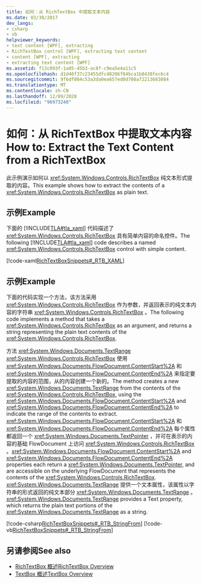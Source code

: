 ```yaml
---
title: 如何：从 RichTextBox 中提取文本内容
ms.date: 03/30/2017
dev_langs:
- csharp
- vb
helpviewer_keywords:
- text content [WPF], extracting
- RichTextBox control [WPF], extracting text content
- content [WPF], extracting
- extracting text content [WPF]
ms.assetid: f13c093f-1a05-45b3-ac8f-c9ea5e4a11c5
ms.openlocfilehash: d1d40f37c23455dfc48206f84bca1b8438fec6c4
ms.sourcegitcommit: 9f6df084c53a3da0ea657ed0d708a72213683084
ms.translationtype: MT
ms.contentlocale: zh-CN
ms.lasthandoff: 12/09/2020
ms.locfileid: "96973240"
---
```

# <a name="how-to-extract-the-text-content-from-a-richtextbox"></a><span data-ttu-id="2dddc-102">如何：从 RichTextBox 中提取文本内容</span><span class="sxs-lookup"><span data-stu-id="2dddc-102">How to: Extract the Text Content from a RichTextBox</span></span>
<span data-ttu-id="2dddc-103">此示例演示如何以 <xref:System.Windows.Controls.RichTextBox> 纯文本形式提取的内容。</span><span class="sxs-lookup"><span data-stu-id="2dddc-103">This example shows how to extract the contents of a <xref:System.Windows.Controls.RichTextBox> as plain text.</span></span>  
  
## <a name="example"></a><span data-ttu-id="2dddc-104">示例</span><span class="sxs-lookup"><span data-stu-id="2dddc-104">Example</span></span>  
 <span data-ttu-id="2dddc-105">下面的 [!INCLUDE[TLA#tla_xaml](../../../includes/tlasharptla-xaml-md.md)] 代码描述了 <xref:System.Windows.Controls.RichTextBox> 具有简单内容的命名控件。</span><span class="sxs-lookup"><span data-stu-id="2dddc-105">The following [!INCLUDE[TLA#tla_xaml](../../../includes/tlasharptla-xaml-md.md)] code describes a named <xref:System.Windows.Controls.RichTextBox> control with simple content.</span></span>  
  
 [!code-xaml[RichTextBoxSnippets#_RTB_XAML](~/samples/snippets/csharp/VS_Snippets_Wpf/RichTextBoxSnippets/CSharp/Window1.xaml#_rtb_xaml)]  
  
## <a name="example"></a><span data-ttu-id="2dddc-106">示例</span><span class="sxs-lookup"><span data-stu-id="2dddc-106">Example</span></span>  
 <span data-ttu-id="2dddc-107">下面的代码实现一个方法，该方法采用 <xref:System.Windows.Controls.RichTextBox> 作为参数，并返回表示的纯文本内容的字符串 <xref:System.Windows.Controls.RichTextBox> 。</span><span class="sxs-lookup"><span data-stu-id="2dddc-107">The following code implements a method that takes a <xref:System.Windows.Controls.RichTextBox> as an argument, and returns a string representing the plain text contents of the <xref:System.Windows.Controls.RichTextBox>.</span></span>  
  
 <span data-ttu-id="2dddc-108">方法 <xref:System.Windows.Documents.TextRange> <xref:System.Windows.Controls.RichTextBox> 使用 <xref:System.Windows.Documents.FlowDocument.ContentStart%2A> 和 <xref:System.Windows.Documents.FlowDocument.ContentEnd%2A> 来指定要提取的内容的范围，从的内容创建一个新的。</span><span class="sxs-lookup"><span data-stu-id="2dddc-108">The method creates a new <xref:System.Windows.Documents.TextRange> from the contents of the <xref:System.Windows.Controls.RichTextBox>, using the <xref:System.Windows.Documents.FlowDocument.ContentStart%2A> and <xref:System.Windows.Documents.FlowDocument.ContentEnd%2A> to indicate the range of the contents to extract.</span></span>  <span data-ttu-id="2dddc-109"><xref:System.Windows.Documents.FlowDocument.ContentStart%2A> 和 <xref:System.Windows.Documents.FlowDocument.ContentEnd%2A> 每个属性都返回一个 <xref:System.Windows.Documents.TextPointer> ，并可在表示的内容的基础 FlowDocument 上访问 <xref:System.Windows.Controls.RichTextBox> 。</span><span class="sxs-lookup"><span data-stu-id="2dddc-109"><xref:System.Windows.Documents.FlowDocument.ContentStart%2A> and <xref:System.Windows.Documents.FlowDocument.ContentEnd%2A> properties each return a <xref:System.Windows.Documents.TextPointer>, and are accessible on the underlying FlowDocument that represents the contents of the <xref:System.Windows.Controls.RichTextBox>.</span></span>  <span data-ttu-id="2dddc-110"><xref:System.Windows.Documents.TextRange> 提供一个文本属性，该属性以字符串的形式返回的纯文本部分 <xref:System.Windows.Documents.TextRange> 。</span><span class="sxs-lookup"><span data-stu-id="2dddc-110"><xref:System.Windows.Documents.TextRange> provides a Text property, which returns the plain text portions of the <xref:System.Windows.Documents.TextRange> as a string.</span></span>  
  
 [!code-csharp[RichTextBoxSnippets#_RTB_StringFrom](~/samples/snippets/csharp/VS_Snippets_Wpf/RichTextBoxSnippets/CSharp/Window1.xaml.cs#_rtb_stringfrom)]
 [!code-vb[RichTextBoxSnippets#_RTB_StringFrom](~/samples/snippets/visualbasic/VS_Snippets_Wpf/RichTextBoxSnippets/visualbasic/window1.xaml.vb#_rtb_stringfrom)]  
  
## <a name="see-also"></a><span data-ttu-id="2dddc-111">另请参阅</span><span class="sxs-lookup"><span data-stu-id="2dddc-111">See also</span></span>

- [<span data-ttu-id="2dddc-112">RichTextBox 概述</span><span class="sxs-lookup"><span data-stu-id="2dddc-112">RichTextBox Overview</span></span>](richtextbox-overview.md)
- [<span data-ttu-id="2dddc-113">TextBox 概述</span><span class="sxs-lookup"><span data-stu-id="2dddc-113">TextBox Overview</span></span>](textbox-overview.md)
